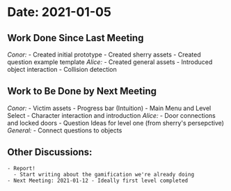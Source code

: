 # Date: 2021-01-05

## Work Done Since Last Meeting
*Conor:* 
    - Created initial prototype
    - Created sherry assets
    - Created question example template
*Alice:* 
    - Created general assets
    - Introduced object interaction
    - Collision detection
## Work to Be Done by Next Meeting
*Conor:*
    - Victim assets
    - Progress bar (Intuition)
    - Main Menu and Level Select
    - Character interaction and introduction
*Alice:*
    - Door connections and locked doors
    - Question Ideas for level one (from sherry's persepctive)
*General:*
    - Connect questions to objects
## Other Discussions:
    - Report!
      - Start writing about the gamification we're already doing
    - Next Meeting: 2021-01-12 - Ideally first level completed
